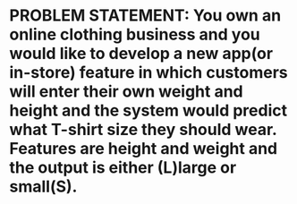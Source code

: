 # PROBLEM STATEMENT: You own an online clothing business and you would like to develop a new app(or in-store) feature in which customers will enter their own weight and height and the system would predict what T-shirt size they should wear. Features are height and weight and the output is either (L)large or small(S).
